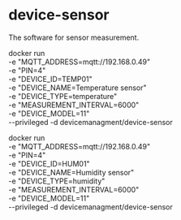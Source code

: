 # device-sensor
The software for sensor measurement.

docker run \
-e "MQTT_ADDRESS=mqtt://192.168.0.49" \
-e "PIN=4" \
-e "DEVICE_ID=TEMP01" \
-e "DEVICE_NAME=Temperature sensor" \
-e "DEVICE_TYPE=temperature" \
-e "MEASUREMENT_INTERVAL=6000" \
-e "DEVICE_MODEL=11" \
--privileged -d devicemanagment/device-sensor

docker run \
-e "MQTT_ADDRESS=mqtt://192.168.0.49" \
-e "PIN=4" \
-e "DEVICE_ID=HUM01" \
-e "DEVICE_NAME=Humidity sensor" \
-e "DEVICE_TYPE=humidity" \
-e "MEASUREMENT_INTERVAL=6000" \
-e "DEVICE_MODEL=11" \
--privileged -d devicemanagment/device-sensor

